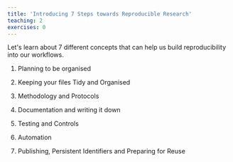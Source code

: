 ```yaml
---
title: 'Introducing 7 Steps towards Reproducible Research'
teaching: 2
exercises: 0
---
```


Let's learn about 7 different concepts that can help us build reproducibility into our workflows.

 1. Planning to be organised

 2. Keeping your files Tidy and Organised

 3. Methodology and Protocols

 4. Documentation and writing it down

 5. Testing and Controls

 6. Automation

 7. Publishing, Persistent Identifiers and Preparing for Reuse


